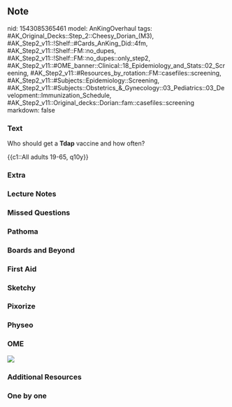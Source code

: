 ## Note
nid: 1543085365461
model: AnKingOverhaul
tags: #AK_Original_Decks::Step_2::Cheesy_Dorian_(M3), #AK_Step2_v11::!Shelf::#Cards_AnKing_Did::4fm, #AK_Step2_v11::!Shelf::FM::no_dupes, #AK_Step2_v11::!Shelf::FM::no_dupes::only_step2, #AK_Step2_v11::#OME_banner::Clinical::18_Epidemiology_and_Stats::02_Screening, #AK_Step2_v11::#Resources_by_rotation::FM::casefiles::screening, #AK_Step2_v11::#Subjects::Epidemiology::Screening, #AK_Step2_v11::#Subjects::Obstetrics_&_Gynecology::03_Pediatrics::03_Development::Immunization_Schedule, #AK_Step2_v11::Original_decks::Dorian::fam::casefiles::screening
markdown: false

### Text
Who should get a <b>Tdap</b> vaccine and how often?
<div>
  {{c1::All adults 19-65, q10y}}
</div>

### Extra


### Lecture Notes


### Missed Questions


### Pathoma


### Boards and Beyond


### First Aid


### Sketchy


### Pixorize


### Physeo


### OME
<div class="ome-widget">
  <a href=
  "https://onlinemeded.org/spa/epidemiology-and-stats/screening/acquire?ref=anki">
  <img src="_OME_AnkiFlashcards_Lesson_2.png"></a>
</div>

### Additional Resources


### One by one

